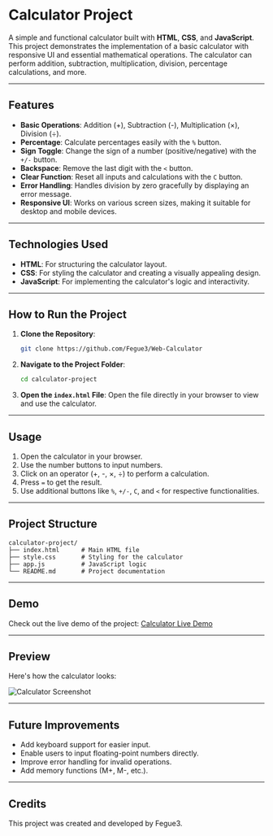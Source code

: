 # Calculator Project

A simple and functional calculator built with **HTML**, **CSS**, and **JavaScript**. This project demonstrates the implementation of a basic calculator with responsive UI and essential mathematical operations. The calculator can perform addition, subtraction, multiplication, division, percentage calculations, and more.

---

## Features

- **Basic Operations**: Addition (+), Subtraction (-), Multiplication (×), Division (÷).
- **Percentage**: Calculate percentages easily with the `%` button.
- **Sign Toggle**: Change the sign of a number (positive/negative) with the `+/-` button.
- **Backspace**: Remove the last digit with the `<` button.
- **Clear Function**: Reset all inputs and calculations with the `C` button.
- **Error Handling**: Handles division by zero gracefully by displaying an error message.
- **Responsive UI**: Works on various screen sizes, making it suitable for desktop and mobile devices.

---

## Technologies Used

- **HTML**: For structuring the calculator layout.
- **CSS**: For styling the calculator and creating a visually appealing design.
- **JavaScript**: For implementing the calculator's logic and interactivity.

---

## How to Run the Project

1. **Clone the Repository**:
   ```bash
   git clone https://github.com/Fegue3/Web-Calculator
   ```
2. **Navigate to the Project Folder**:
   ```bash
   cd calculator-project
   ```
3. **Open the `index.html` File**:
   Open the file directly in your browser to view and use the calculator.

---

## Usage

1. Open the calculator in your browser.
2. Use the number buttons to input numbers.
3. Click on an operator (+, -, ×, ÷) to perform a calculation.
4. Press `=` to get the result.
5. Use additional buttons like `%`, `+/-`, `C`, and `<` for respective functionalities.

---

## Project Structure

```
calculator-project/
├── index.html      # Main HTML file
├── style.css       # Styling for the calculator
├── app.js          # JavaScript logic
└── README.md       # Project documentation
```

---

## Demo

Check out the live demo of the project:
[Calculator Live Demo](https://fegue3.github.io/Web-Calculator/)

---

## Preview

Here's how the calculator looks:

![Calculator Screenshot](screenshot.png)

---

## Future Improvements

- Add keyboard support for easier input.
- Enable users to input floating-point numbers directly.
- Improve error handling for invalid operations.
- Add memory functions (M+, M-, etc.).

---

## Credits

This project was created and developed by Fegue3.




